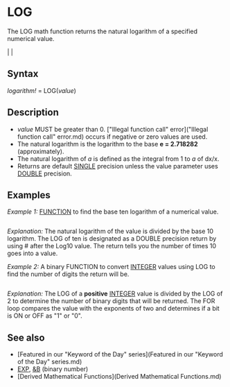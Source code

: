 # LOG

The LOG math function returns the natural logarithm of a specified numerical value.

  

|  |

## Syntax

*logarithm!* = LOG(*value*)
  

## Description

* *value* MUST be greater than 0. ["Illegal function call" error]("Illegal function call" error.md) occurs if negative or zero values are used.
* The natural logarithm is the logarithm to the base **e = 2.718282** (approximately).
* The natural logarithm of *a* is defined as the integral from 1 to *a* of dx/x.
* Returns are default [SINGLE](SINGLE.md) precision unless the value parameter uses [DOUBLE](DOUBLE.md) precision.

  

## Examples

*Example 1:* [FUNCTION](FUNCTION.md) to find the base ten logarithm of a numerical value.

```  FUNCTION Log10#(value AS DOUBLE) [STATIC](STATIC.md)    Log10# = LOG(value) / LOG(10.#)  END FUNCTION  
```

*Explanation:* The natural logarithm of the value is divided by the base 10 logarithm. The LOG of ten is designated as a DOUBLE precision return by using # after the Log10 value. The return tells you the number of times 10 goes into a value.
  

*Example 2:* A binary FUNCTION to convert [INTEGER](INTEGER.md) values using LOG to find the number of digits the return will be.

``` FUNCTION BinStr$ (n&)   IF n& < 0 THEN EXIT FUNCTION            'positive numbers only! negative error!   FOR p% = 0 TO INT(LOG(n& + .1) / LOG(2))     ' added +.1 to get 0 to work     IF n& [AND](AND.md) 2 ^ p% THEN s$ = "1" + s$ ELSE s$ = "0" + s$  'find bits on   NEXT p%   IF s$ = "" THEN BinStr$ = "&B0" ELSE BinStr$ = "&B" + s$       'check for zero return END FUNCTION   
```

*Explanation:* The LOG of a **positive** [INTEGER](INTEGER.md) value is divided by the LOG of 2 to determine the number of binary digits that will be returned. The FOR loop compares the value with the exponents of two and determines if a bit is ON or OFF as "1" or "0".
  

## See also

* [Featured in our "Keyword of the Day" series](Featured in our "Keyword of the Day" series.md)
* [EXP](EXP.md), [&B](&B.md) (binary number)
* [Derived Mathematical Functions](Derived Mathematical Functions.md)

  
